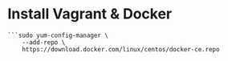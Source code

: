 # Install Vagrant & Docker

```sudo yum install -y yum-utils
```sudo yum-config-manager \
    --add-repo \
    https://download.docker.com/linux/centos/docker-ce.repo
